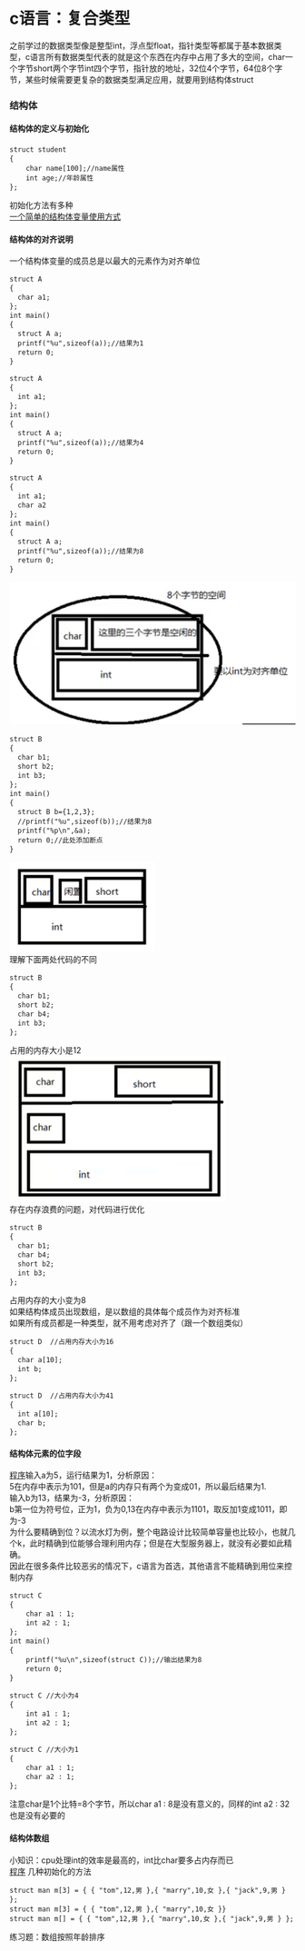 # c语言：复合类型
之前学过的数据类型像是整型int，浮点型float，指针类型等都属于基本数据类型，c语言所有数据类型代表的就是这个东西在内存中占用了多大的空间，char一个字节short两个字节int四个字节，指针放的地址，32位4个字节，64位8个字节，某些时候需要更复杂的数据类型满足应用，就要用到结构体struct  
### 结构体
#### 结构体的定义与初始化  
```
struct student
{
	char name[100];//name属性
	int age;//年龄属性
};
```
初始化方法有多种  
[一个简单的结构体变量使用方式](struct_stu.cpp)   

#### 结构体的对齐说明
一个结构体变量的成员总是以最大的元素作为对齐单位  
```
struct A
{
  char a1;
};
int main()
{
  struct A a;
  printf("%u",sizeof(a));//结果为1
  return 0;
}
```
```
struct A
{
  int a1;
};
int main()
{
  struct A a;
  printf("%u",sizeof(a));//结果为4
  return 0;
}
```
```
struct A
{
  int a1;
  char a2
};
int main()
{
  struct A a;
  printf("%u",sizeof(a));//结果为8
  return 0;
}
```
![图像表示](https://github.com/cccccate/purin-purin_4/blob/master/1.png)  
```
struct B
{
  char b1;
  short b2;
  int b3;
};
int main()
{
  struct B b={1,2,3};
  //printf("%u",sizeof(b));//结果为8
  printf("%p\n",&a);
  return 0;//此处添加断点
}
```
![图像表示](https://github.com/cccccate/purin-purin_4/blob/master/2.png)  
理解下面两处代码的不同  
```
struct B
{
  char b1;
  short b2;
  char b4;
  int b3;
};
```
占用的内存大小是12  
![图像表示](https://github.com/cccccate/purin-purin_4/blob/master/3.png)   
存在内存浪费的问题，对代码进行优化  
```
struct B
{
  char b1;
  char b4;
  short b2;
  int b3;
};
```
占用内存的大小变为8  
如果结构体成员出现数组，是以数组的具体每个成员作为对齐标准   
如果所有成员都是一种类型，就不用考虑对齐了（跟一个数组类似）  
```
struct D  //占用内存大小为16
{
  char a[10];
  int b;
};
```
```
struct D  //占用内存大小为41
{
  int a[10];
  char b;
};
```

#### 结构体元素的位字段
[程序](struct_bite.cpp)输入a为5，运行结果为1，分析原因：  
5在内存中表示为101，但是a的内存只有两个为变成01，所以最后结果为1.  
输入b为13，结果为-3，分析原因：  
b第一位为符号位，正为1，负为0,13在内存中表示为1101，取反加1变成1011，即为-3  
为什么要精确到位？以流水灯为例，整个电路设计比较简单容量也比较小，也就几个k，此时精确到位能够合理利用内存；但是在大型服务器上，就没有必要如此精确。  
因此在很多条件比较恶劣的情况下，c语言为首选，其他语言不能精确到用位来控制内存   
```
struct C
{
	char a1 : 1;
	int a2 : 1;
};
int main()
{
	printf("%u\n",sizeof(struct C));//输出结果为8
	return 0;
}
```
```
struct C //大小为4
{
	int a1 : 1;
	int a2 : 1;
};
```
```
struct C //大小为1
{
	char a1 : 1;
	char a2 : 1;
};
```

注意char是1个比特=8个字节，所以char a1 : 8是没有意义的，同样的int a2 : 32也是没有必要的  

#### 结构体数组  
小知识：cpu处理int的效率是最高的，int比char要多占内存而已  
[程序](struct_array.cpp)
几种初始化的方法  
```
struct man m[3] = { { "tom",12,男 },{ "marry",10,女 },{ "jack",9,男 } };
struct man m[3] = { { "tom",12,男 },{ "marry",10,女 }}
struct man m[] = { { "tom",12,男 },{ "marry",10,女 },{ "jack",9,男 } };
```
练习题：数组按照年龄排序  

